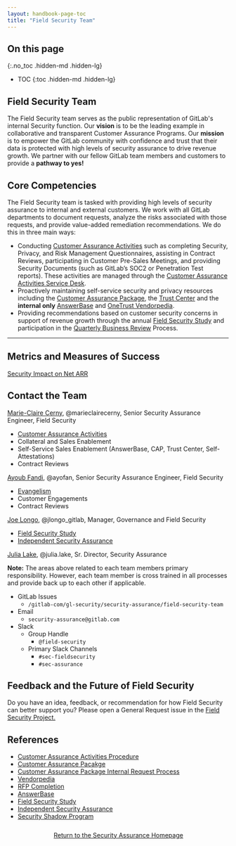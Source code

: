 ```yaml
---
layout: handbook-page-toc
title: "Field Security Team"
---
```


## On this page
{:.no_toc .hidden-md .hidden-lg}
 
- TOC
{:toc .hidden-md .hidden-lg}

## <i class="fas fa-bullseye" style="color:rgb(110,73,203)" aria-hidden="true"></i> Field Security Team
 
The Field Security team serves as the public representation of GitLab's internal Security function. Our **vision** is to be the leading example in collaborative and transparent Customer Assurance Programs. Our **mission** is to empower the GitLab community with confidence and trust that their data is protected with high levels of security assurance to drive revenue growth. We partner with our fellow GitLab team members and customers to provide a **pathway to yes!** 

## <i class="far fa-lightbulb" style="color:rgb(110,73,203)" aria-hidden="true"></i> Core Competencies

The Field Security team is tasked with providing high levels of security assurance to internal and external customers. We work with all GitLab departments to document requests, analyze the risks associated with those requests, and provide value-added remediation recommendations. We do this in three main ways:

* Conducting [Customer Assurance Activities](/handbook/security/security-assurance/field-security/customer-security-assessment-process.html) such as completing Security, Privacy, and Risk Management Questionnaires, assisting in Contract Reviews, participating in Customer Pre-Sales Meetings, and providing Security Documents (such as GitLab’s SOC2 or Penetration Test reports). These activities are managed through the [Customer Assurance Activities Service Desk](https://gitlab.com/gitlab-com/gl-security/security-assurance/field-security-team/customer-assurance-activities/caa-servicedesk/-/issues). 
* Proactively maintaining self-service security and privacy resources including the [Customer Assurance Package](https://about.gitlab.com/security/cap/), the [Trust Center](https://about.gitlab.com/security/) and the **internal only** [AnswerBase](https://about.gitlab.com/handbook/security/security-assurance/field-security/answerbase.html) and [OneTrust Vendorpedia](https://about.gitlab.com/handbook/security/security-assurance/field-security/Vendorpedia.html).
* Providing recommendations based on customer security concerns in support of revenue growth through the annual [Field Security Study](https://about.gitlab.com/handbook/security/security-assurance/field-security/field-security-study.html) and participation in the [Quarterly Business Review](https://about.gitlab.com/handbook/sales/qbrs/) Process.

<!-- blank line -->
----
<!-- blank line -->

## <i id="biz-tech-icons" class="fas fa-tasks"></i>Metrics and Measures of Success

[Security Impact on Net ARR](https://about.gitlab.com/handbook/security/performance-indicators/#security-impact-on-net-arr)

## <i class="fas fa-id-card" style="color:rgb(110,73,203)" aria-hidden="true"></i> Contact the Team

[Marie-Claire Cerny](https://about.gitlab.com/company/team/#marieclairecerny), @marieclairecerny, Senior Security Assurance Engineer, Field Security
   * [Customer Assurance Activities](/handbook/security/security-assurance/field-security/customer-security-assessment-process.html)
   * Collateral and Sales Enablement
   * Self-Service Sales Enablement (AnswerBase, CAP, Trust Center, Self-Attestations) 
   * Contract Reviews

[Ayoub Fandi](https://about.gitlab.com/company/team/#ayofan), @ayofan, Senior Security Assurance Engineer, Field Security
   * [Evangelism](/handbook/security/security-assurance/field-security/Evangelism.html)
   * Customer Engagements
   * Contract Reviews

[Joe Longo](https://about.gitlab.com/company/team/#jlongo_gitlab), @jlongo_gitlab, Manager, Governance and Field Security
   * [Field Security Study](/handbook/security/security-assurance/field-security/field-security-study.html)
   * [Independent Security Assurance](https://about.gitlab.com/handbook/security/security-assurance/field-security/independent_security_assurance.html)
 
[Julia Lake](https://about.gitlab.com/company/team/#Julia.Lake), @julia.lake, Sr. Director, Security Assurance


**Note:** The areas above related to each team members primary responsibility. However, each team member is cross trained in all processes and provide back up to each other if applicable. 

* GitLab Issues
  * `/gitlab-com/gl-security/security-assurance/field-security-team`
* Email
  * `security-assurance@gitlab.com`
* Slack
  * Group Handle
    * `@field-security`
  * Primary Slack Channels
    * `#sec-fieldsecurity`
    * `#sec-assurance`

## Feedback and the Future of Field Security

Do you have an idea, feedback, or recommendation for how Field Security can better support you? Please open a General Request issue in the [Field Security Project.](https://gitlab.com/gitlab-com/gl-security/security-assurance/field-security-team/field-security) 

## <i class="fas fa-book" style="color:rgb(110,73,203)" aria-hidden="true"></i> References

* [Customer Assurance Activities Procedure](/handbook/security/security-assurance/field-security/customer-security-assessment-process.html)
* [Customer Assurance Pacakge](https://about.gitlab.com/security/cap/)
* [Customer Assurance Package Internal Request Process](https://about.gitlab.com/handbook/security/security-assurance/field-security/customer-assurance-package.html)
* [Vendorpedia](https://about.gitlab.com/handbook/security/security-assurance/field-security/Vendorpedia.html)
* [RFP Completion](https://about.gitlab.com/handbook/security/security-assurance/field-security/Field-Security-RFP.html)
* [AnswerBase](https://about.gitlab.com/handbook/security/security-assurance/field-security/answerbase.html)
* [Field Security Study](/handbook/security/security-assurance/field-security/field-security-study.html)
* [Independent Security Assurance](/handbook/security/security-assurance/field-security/independent_security_assurance.html)
* [Security Shadow Program](/handbook/security/security-shadow-security-assurance.html)

<div class="flex-row" markdown="0" style="height:40px">
    <a href="/handbook/security/security-assurance/" class="btn btn-purple-inv" style="width:100%;height:100%;margin:1px;display:flex;justify-content:center;align-items:center;">Return to the Security Assurance Homepage</a>
</div> 
